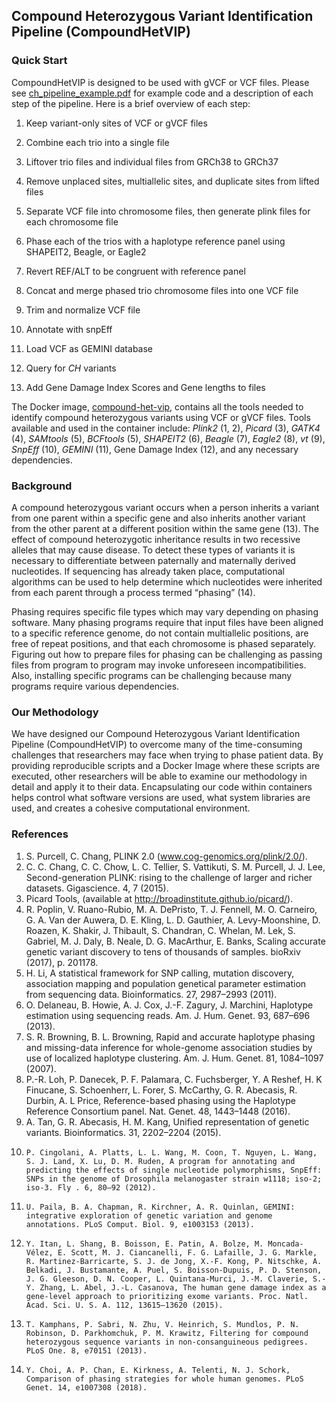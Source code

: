 ## Compound Heterozygous Variant Identification Pipeline (CompoundHetVIP)

### Quick Start
CompoundHetVIP is designed to be used with gVCF or VCF files. Please see [ch_pipeline_example.pdf](https://github.com/dmiller903/CompoundHetVIP/blob/master/ch_pipeline_example.pdf) for example code and a description of each step of the pipeline. Here is a brief overview of each step:

1. Keep variant-only sites of VCF or gVCF files

2. Combine each trio into a single file

3. Liftover trio files and individual files from GRCh38 to GRCh37

4. Remove unplaced sites, multiallelic sites, and duplicate sites from lifted files

5. Separate VCF file into chromosome files, then generate plink files for each chromosome file

6. Phase each of the trios with a haplotype reference panel using SHAPEIT2, Beagle, or Eagle2

7. Revert REF/ALT to be congruent with reference panel

8. Concat and merge phased trio chromosome files into one VCF file

9. Trim and normalize VCF file

10. Annotate with snpEff

11. Load VCF as GEMINI database

12. Query for *CH* variants

13. Add Gene Damage Index Scores and Gene lengths to files

The Docker image, [compound-het-vip](https://hub.docker.com/r/dmill903/compound-het-vip), contains all the tools needed to identify compound heterozygous variants using VCF or gVCF files. Tools available and used in the container include: *Plink2* (1, 2), *Picard* (3), *GATK4* (4), *SAMtools* (5), *BCFtools* (5), *SHAPEIT2* (6), *Beagle* (7), *Eagle2* (8), *vt* (9), *SnpEff* (10), *GEMINI* (11), Gene Damage Index (12), and any necessary dependencies.

### Background
A compound heterozygous variant occurs when a person inherits a variant from one parent within a specific gene and also inherits another variant from the other parent at a different position within the same gene (13). The effect of compound heterozygotic inheritance results in two recessive alleles that may cause disease. To detect these types of variants it is necessary to differentiate between paternally and maternally derived nucleotides. If sequencing has already taken place, computational algorithms can be used to help determine which nucleotides were inherited from each parent through a process termed “phasing” (14). 

Phasing requires specific file types which may vary depending on phasing software. Many phasing programs require that input files have been aligned to a specific reference genome, do not contain multiallelic positions, are free of repeat positions, and that each chromosome is phased separately. Figuring out how to prepare files for phasing can be challenging as passing files from program to program may invoke unforeseen incompatibilities. Also, installing specific programs can be challenging because many programs require various dependencies.

### Our Methodology
We have designed our Compound Heterozygous Variant Identification Pipeline (CompoundHetVIP) to overcome many of the time-consuming challenges that researchers may face when trying to phase patient data. By providing reproducible scripts and a Docker Image where these scripts are executed, other researchers will be able to examine our methodology in detail and apply it to their data. Encapsulating our code within containers helps control what software versions are used, what system libraries are used, and creates a cohesive computational environment.

### References
1. 	S. Purcell, C. Chang, PLINK 2.0 (www.cog-genomics.org/plink/2.0/).
2. 	C. C. Chang, C. C. Chow, L. C. Tellier, S. Vattikuti, S. M. Purcell, J. J. Lee, Second-generation PLINK: rising to the challenge of larger and richer datasets. Gigascience. 4, 7 (2015).
3. 	Picard Tools, (available at http://broadinstitute.github.io/picard/).
4. 	R. Poplin, V. Ruano-Rubio, M. A. DePristo, T. J. Fennell, M. O. Carneiro, G. A. Van der Auwera, D. E. Kling, L. D. Gauthier, A. Levy-Moonshine, D. Roazen, K. Shakir, J. Thibault, S. Chandran, C. Whelan, M. Lek, S. Gabriel, M. J. Daly, B. Neale, D. G. MacArthur, E. Banks, Scaling accurate genetic variant discovery to tens of thousands of samples. bioRxiv (2017), p. 201178.
5. 	H. Li, A statistical framework for SNP calling, mutation discovery, association mapping and population genetical parameter estimation from sequencing data. Bioinformatics. 27, 2987–2993 (2011).
6. 	O. Delaneau, B. Howie, A. J. Cox, J.-F. Zagury, J. Marchini, Haplotype estimation using sequencing reads. Am. J. Hum. Genet. 93, 687–696 (2013).
7. 	S. R. Browning, B. L. Browning, Rapid and accurate haplotype phasing and missing-data inference for whole-genome association studies by use of localized haplotype clustering. Am. J. Hum. Genet. 81, 1084–1097 (2007).
8. 	P.-R. Loh, P. Danecek, P. F. Palamara, C. Fuchsberger, Y. A Reshef, H. K Finucane, S. Schoenherr, L. Forer, S. McCarthy, G. R. Abecasis, R. Durbin, A. L Price, Reference-based phasing using the Haplotype Reference Consortium panel. Nat. Genet. 48, 1443–1448 (2016).
9. 	A. Tan, G. R. Abecasis, H. M. Kang, Unified representation of genetic variants. Bioinformatics. 31, 2202–2204 (2015).
10. 	P. Cingolani, A. Platts, L. L. Wang, M. Coon, T. Nguyen, L. Wang, S. J. Land, X. Lu, D. M. Ruden, A program for annotating and predicting the effects of single nucleotide polymorphisms, SnpEff: SNPs in the genome of Drosophila melanogaster strain w1118; iso-2; iso-3. Fly . 6, 80–92 (2012).
11. 	U. Paila, B. A. Chapman, R. Kirchner, A. R. Quinlan, GEMINI: integrative exploration of genetic variation and genome annotations. PLoS Comput. Biol. 9, e1003153 (2013).
12. 	Y. Itan, L. Shang, B. Boisson, E. Patin, A. Bolze, M. Moncada-Vélez, E. Scott, M. J. Ciancanelli, F. G. Lafaille, J. G. Markle, R. Martinez-Barricarte, S. J. de Jong, X.-F. Kong, P. Nitschke, A. Belkadi, J. Bustamante, A. Puel, S. Boisson-Dupuis, P. D. Stenson, J. G. Gleeson, D. N. Cooper, L. Quintana-Murci, J.-M. Claverie, S.-Y. Zhang, L. Abel, J.-L. Casanova, The human gene damage index as a gene-level approach to prioritizing exome variants. Proc. Natl. Acad. Sci. U. S. A. 112, 13615–13620 (2015).
13. 	T. Kamphans, P. Sabri, N. Zhu, V. Heinrich, S. Mundlos, P. N. Robinson, D. Parkhomchuk, P. M. Krawitz, Filtering for compound heterozygous sequence variants in non-consanguineous pedigrees. PLoS One. 8, e70151 (2013).
14. 	Y. Choi, A. P. Chan, E. Kirkness, A. Telenti, N. J. Schork, Comparison of phasing strategies for whole human genomes. PLoS Genet. 14, e1007308 (2018).